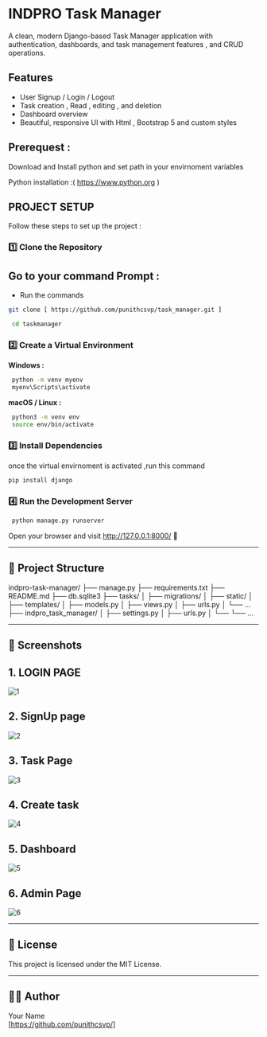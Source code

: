 # INDPRO Task Manager

A clean, modern Django-based Task Manager application with authentication, dashboards, and task management features , and CRUD operations.

##  Features

- User Signup / Login / Logout
- Task creation , Read , editing , and deletion
- Dashboard overview
- Beautiful, responsive UI with Html , Bootstrap 5 and custom styles

## Prerequest :
Download and Install python and set path in your envirnoment variables

Python installation :( https://www.python.org )

##  PROJECT SETUP

Follow these steps to set up the project :

### 1️⃣ Clone the Repository
 ## Go to your command Prompt :
 
   - Run the commands
 ```bash
 git clone [ https://github.com/punithcsvp/task_manager.git ]
 ```
```bash
 cd taskmanager
```
### 2️⃣ Create a Virtual Environment

**Windows :**

```bash
 python -m venv myenv
 myenv\Scripts\activate
```
**macOS / Linux :**

```bash
 python3 -m venv env
 source env/bin/activate
```
### 3️⃣ Install Dependencies

once the virtual envirnoment is activated ,run this command
```bash
pip install django
```
###  4️⃣ Run the Development Server

```bash
 python manage.py runserver
```
Open your browser and visit http://127.0.0.1:8000/ 🎉

---

## 📂 Project Structure

indpro-task-manager/
├── manage.py
├── requirements.txt
├── README.md
├── db.sqlite3
├── tasks/
│   ├── migrations/
│   ├── static/
│   ├── templates/
│   ├── models.py
│   ├── views.py
│   ├── urls.py
│   └── ...
├── indpro_task_manager/
│   ├── settings.py
│   ├── urls.py
│   └── 
└── ...

---


## 📸 Screenshots
 ## 1. LOGIN PAGE 
![1](https://github.com/user-attachments/assets/49d8a9e8-0590-4165-9b8d-515b99f6a950)

## 2. SignUp page
![2](https://github.com/user-attachments/assets/ddd5ba72-1848-4cdb-b220-e630e532ff95)

## 3. Task Page
![3](https://github.com/user-attachments/assets/80921cec-bb2e-4c20-98c8-a96b25c05744)

## 4. Create task
![4](https://github.com/user-attachments/assets/243a78cd-9f16-46a6-85d2-6488d2b7c626)

## 5. Dashboard
![5](https://github.com/user-attachments/assets/255739b5-d1ce-4b1c-8151-3fc17e62cd21)

## 6. Admin Page
![6](https://github.com/user-attachments/assets/21159f10-c492-47d5-8e9b-87876e0f4072)








---

## 📃 License

This project is licensed under the MIT License.

---

## 👩‍💻 Author

Your Name  
[https://github.com/punithcsvp/]

